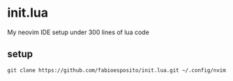# init.lua

My neovim IDE setup under 300 lines of lua code

## setup
```
git clone https://github.com/fabioesposito/init.lua.git ~/.config/nvim
```
